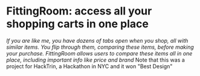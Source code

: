 # FittingRoom: access all your shopping carts in one place
*If you are like me, you have dozens of tabs open when you shop, all with similar items. You flip through them, comparing these items, before making your purchase. FittingRoom allows users to compare these items all in one place, including important info like price and brand* 
Note that this was a project for HackTrin, a Hackathon in NYC and it won "Best Design" 
